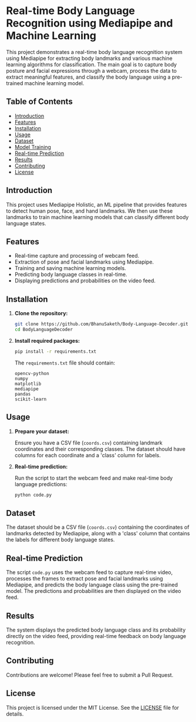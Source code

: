 # Real-time Body Language Recognition using Mediapipe and Machine Learning

This project demonstrates a real-time body language recognition system using Mediapipe for extracting body landmarks and various machine learning algorithms for classification. The main goal is to capture body posture and facial expressions through a webcam, process the data to extract meaningful features, and classify the body language using a pre-trained machine learning model.

## Table of Contents

- [Introduction](#introduction)
- [Features](#features)
- [Installation](#installation)
- [Usage](#usage)
- [Dataset](#dataset)
- [Model Training](#model-training)
- [Real-time Prediction](#real-time-prediction)
- [Results](#results)
- [Contributing](#contributing)
- [License](#license)

## Introduction

This project uses Mediapipe Holistic, an ML pipeline that provides features to detect human pose, face, and hand landmarks. We then use these landmarks to train machine learning models that can classify different body language states.

## Features

- Real-time capture and processing of webcam feed.
- Extraction of pose and facial landmarks using Mediapipe.
- Training and saving machine learning models.
- Predicting body language classes in real-time.
- Displaying predictions and probabilities on the video feed.

## Installation

1. **Clone the repository:**

    ```bash
    git clone https://github.com/BhanuSaketh/Body-Language-Decoder.git
    cd BodyLanguageDecoder
    ```

2. **Install required packages:**

    ```bash
    pip install -r requirements.txt
    ```

    The `requirements.txt` file should contain:
    ```text
    opencv-python
    numpy
    matplotlib
    mediapipe
    pandas
    scikit-learn
    ```

## Usage

1. **Prepare your dataset:**

    Ensure you have a CSV file (`coords.csv`) containing landmark coordinates and their corresponding classes. The dataset should have columns for each coordinate and a 'class' column for labels.

2. **Real-time prediction:**

    Run the script to start the webcam feed and make real-time body language predictions:

    ```bash
    python code.py
    ```

## Dataset

The dataset should be a CSV file (`coords.csv`) containing the coordinates of landmarks detected by Mediapipe, along with a 'class' column that contains the labels for different body language states.

## Real-time Prediction

The script `code.py` uses the webcam feed to capture real-time video, processes the frames to extract pose and facial landmarks using Mediapipe, and predicts the body language class using the pre-trained model. The predictions and probabilities are then displayed on the video feed.

## Results

The system displays the predicted body language class and its probability directly on the video feed, providing real-time feedback on body language recognition.

## Contributing

Contributions are welcome! Please feel free to submit a Pull Request.

## License

This project is licensed under the MIT License. See the [LICENSE](LICENSE) file for details.
